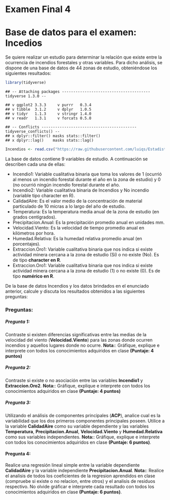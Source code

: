 Examen Final 4
================

# Base de datos para el examen: Incedios

Se quiere realizar un estudio para determinar la relación que existe
entre la ocurrencia de incendios forestales y otras variables. Para
dicho análisis, se dispone de una base de datos de 44 zonas de estudio,
obteniéndose los siguientes resultados:

``` r
library(tidyverse)
```

    ## -- Attaching packages --------------------------------------- tidyverse 1.3.0 --

    ## v ggplot2 3.3.3     v purrr   0.3.4
    ## v tibble  3.1.2     v dplyr   1.0.5
    ## v tidyr   1.1.3     v stringr 1.4.0
    ## v readr   1.3.1     v forcats 0.5.0

    ## -- Conflicts ------------------------------------------ tidyverse_conflicts() --
    ## x dplyr::filter() masks stats::filter()
    ## x dplyr::lag()    masks stats::lag()

``` r
Incendios <- read.csv("https://raw.githubusercontent.com/luiqs/Estadistica-Aplicada/main/PDB/Incendios.csv")
```

La base de datos contiene 9 variables de estudio. A continuación se
describen cada una de ellas:

-   Incendio1: Variable cualitativa binaria que toma los valores de 1
    (ocurrió al menos un incendio forestal durante el año en la zona de
    estudio) y 0 (no ocurrió ningún incendio forestal durante el año.
-   Incendio2: Variable cualitativa binaria de Incendios y No incendio
    (variable tipo character en R).
-   CalidadAire: Es el valor medio de la concentración de material
    particulado de 10 micras a lo largo del año de estudio.
-   Temperatura: Es la temperatura media anual de la zona de estudio (en
    grados centígrados).
-   Precipitacion.Anual: Es la precipitación promedio anual en
    unidades mm.
-   Velocidad.Viento: Es la velocidad de tiempo promedio anual en
    kilómetros por hora.
-   Humedad.Relativa: Es la humedad relativa promedio anual (en
    porcentajes).
-   Extraccion.Oro1: Variable cualitativa binaria que nos indica si
    existe actividad minera cercana a la zona de estudio (Si) o no
    existe (No). Es de tipo **character en R**.
-   Extraccion.Oro1: Variable cualitativa binaria que nos indica si
    existe actividad minera cercana a la zona de estudio (1) o no existe
    (0). Es de tipo **numérico en R**.

De la base de datos Incendios y los datos brindados en el enunciado
anterior, calcule y discuta los resultados obtenidos a las siguientes
preguntas:

### Preguntas:

##### Pregunta 1:

Contraste si existen diferencias significativas entre las medias de la
velocidad del viento (**Velocidad.Viento**) para las zonas donde ocurren
incendios y aquellos lugares donde no ocurre. **Nota:**: Gráfique,
explique e interprete con todos los conocimientos adquiridos en clase
**(Puntaje: 4 puntos)**

##### Pregunta 2:

Contraste si existe o no asociación entre las variables **Incendio1** y
**Extraccion.Oro2**. **Nota:**: Gráfique, explique e interprete con
todos los conocimientos adquiridos en clase **(Puntaje: 4 puntos)**

##### Pregunta 3:

Utilizando el análisis de componentes principales (**ACP**), analice
cual es la variabilidad que los dos primeros componentes principales
poseen. Utilice a la variable **CalidadAire** como su variable
dependiente y las variables **Temperatura**, **Precipitacion.Anual**,
**Velocidad.Viento** y **Humedad.Relativa** como sus variables
independientes. **Nota:**: Gráfique, explique e interprete con todos los
conocimientos adquiridos en clase **(Puntaje: 6 puntos)**.

#### Pregunta 4:

Realice una regresión lineal simple entre la variable dependiente
**CalidadAire** y la variable independiente **Precipitacion.Anual**.
**Nota:**: Realice el analisis de todos los coeficientes de la regresion
aprendidos en clase (compruebe si existe o no relacion, entre otros) y
el analisis de residuos respectivo. No olvide gráficar e interprete cada
resultado con todos los conocimientos adquiridos en clase **(Puntaje: 6
puntos)**.
